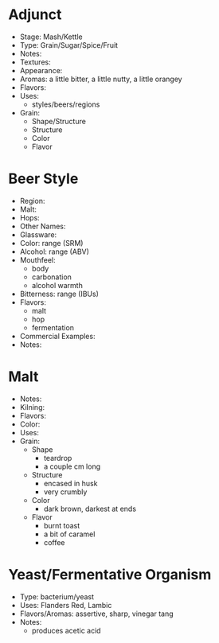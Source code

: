 # Adjunct
* Stage: Mash/Kettle
* Type: Grain/Sugar/Spice/Fruit
* Notes:
* Textures: 
* Appearance: 
* Aromas: a little bitter, a little nutty, a little orangey
* Flavors: 
* Uses:
	* styles/beers/regions
* Grain:
	* Shape/Structure
	* Structure
	* Color
	* Flavor
# Beer Style
* Region:
* Malt:
* Hops: 
* Other Names:
* Glassware: 
* Color: range (SRM)
* Alcohol: range (ABV)
* Mouthfeel: 
	* body
	* carbonation
	* alcohol warmth
* Bitterness: range (IBUs)
* Flavors: 
	* malt
	* hop
	* fermentation
* Commercial Examples:
* Notes:
# Malt
* Notes:
* Kilning: 
* Flavors: 
* Color: 
* Uses:
* Grain:
	* Shape
		* teardrop
		* a couple cm long
	* Structure
		* encased in husk
		* very crumbly
	* Color
		* dark brown, darkest at ends
	* Flavor
		* burnt toast
		* a bit of caramel
		* coffee

# Yeast/Fermentative Organism
* Type: bacterium/yeast
* Uses: Flanders Red, Lambic
* Flavors/Aromas: assertive, sharp, vinegar tang
* Notes:
	* produces acetic acid